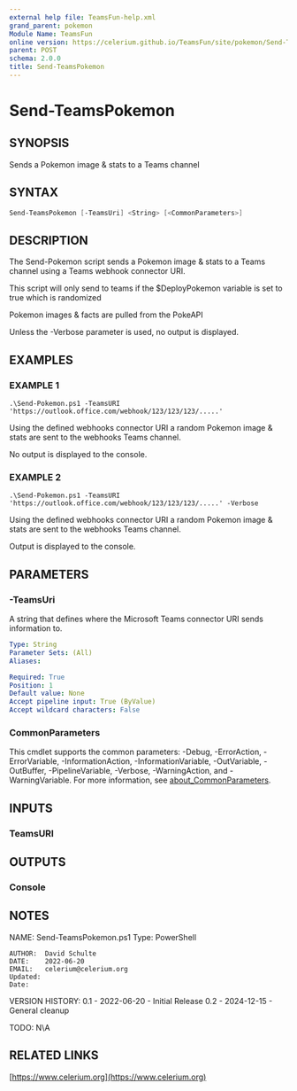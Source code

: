 ```yaml
---
external help file: TeamsFun-help.xml
grand_parent: pokemon
Module Name: TeamsFun
online version: https://celerium.github.io/TeamsFun/site/pokemon/Send-TeamsPokemon.html
parent: POST
schema: 2.0.0
title: Send-TeamsPokemon
---
```


# Send-TeamsPokemon

## SYNOPSIS
Sends a Pokemon image & stats to a Teams channel

## SYNTAX

```powershell
Send-TeamsPokemon [-TeamsUri] <String> [<CommonParameters>]
```

## DESCRIPTION
The Send-Pokemon script sends a Pokemon image & stats to a Teams channel using a Teams webhook connector URI.

This script will only send to teams if the $DeployPokemon variable is set to true which is randomized

Pokemon images & facts are pulled from the PokeAPI

Unless the -Verbose parameter is used, no output is displayed.

## EXAMPLES

### EXAMPLE 1
```
.\Send-Pokemon.ps1 -TeamsURI 'https://outlook.office.com/webhook/123/123/123/.....'
```

Using the defined webhooks connector URI a random Pokemon image & stats are sent to the webhooks Teams channel.

No output is displayed to the console.

### EXAMPLE 2
```
.\Send-Pokemon.ps1 -TeamsURI 'https://outlook.office.com/webhook/123/123/123/.....' -Verbose
```

Using the defined webhooks connector URI a random Pokemon image & stats are sent to the webhooks Teams channel.

Output is displayed to the console.

## PARAMETERS

### -TeamsUri
A string that defines where the Microsoft Teams connector URI sends information to.

```yaml
Type: String
Parameter Sets: (All)
Aliases:

Required: True
Position: 1
Default value: None
Accept pipeline input: True (ByValue)
Accept wildcard characters: False
```

### CommonParameters
This cmdlet supports the common parameters: -Debug, -ErrorAction, -ErrorVariable, -InformationAction, -InformationVariable, -OutVariable, -OutBuffer, -PipelineVariable, -Verbose, -WarningAction, and -WarningVariable. For more information, see [about_CommonParameters](http://go.microsoft.com/fwlink/?LinkID=113216).

## INPUTS

### TeamsURI
## OUTPUTS

### Console
## NOTES
NAME: Send-TeamsPokemon.ps1
Type: PowerShell

    AUTHOR:  David Schulte
    DATE:    2022-06-20
    EMAIL:   celerium@celerium.org
    Updated:
    Date:

VERSION HISTORY:
0.1 - 2022-06-20 - Initial Release
0.2 - 2024-12-15 - General cleanup

TODO:
N\A

## RELATED LINKS

[https://www.celerium.org](https://www.celerium.org)

